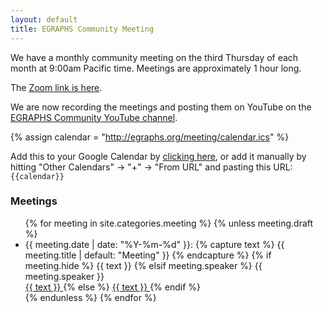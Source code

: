 ```yaml
---
layout: default
title: EGRAPHS Community Meeting
---
```


We have a monthly community meeting on the third Thursday of each month at 9:00am Pacific time.
Meetings are approximately 1 hour long.

The [Zoom link is here](https://berkeley.zoom.us/j/96954799525).

We are now recording the meetings and posting them on YouTube
 on the [EGRAPHS Community YouTube channel](https://www.youtube.com/@egraphs-community).

{% assign calendar = "http://egraphs.org/meeting/calendar.ics" %}

Add this to your Google Calendar by 
[clicking here](http://www.google.com/calendar/render?cid={{calendar}}), 
or add it manually by hitting 
"Other Calendars" → "+" → "From URL" and pasting this URL:
<code style="white-space: nowrap">{{calendar}}</code>

### Meetings

<style>
  .meeting.past { opacity: 50%; }
  .meeting.future:has(+ .past)::marker {
    color: red;
  }
</style>

<ul class="meetings">
{% for meeting in site.categories.meeting %}
  {% unless meeting.draft %}
  <li class="meeting" data-date="{{ meeting.date | date: "%Y-%m-%d" }}">
    <time>{{ meeting.date | date: "%Y-%m-%d" }}</time>:
    {% capture text %}
        {{ meeting.title | default: "Meeting" }}
    {% endcapture %}
    {% if meeting.hide %}
      {{ text }}
    {% elsif meeting.speaker %}
      {{ meeting.speaker }}
      <!-- {% if meeting.video %}📹{% endif %} -->
      <br>
      <a href="{{meeting.url}}"> {{ text }} </a>
    {% else %}
      <a href="{{meeting.url}}"> {{ text }} </a>
    {% endif %}
  </li>
  {% endunless %}
{% endfor %}
</ul>
